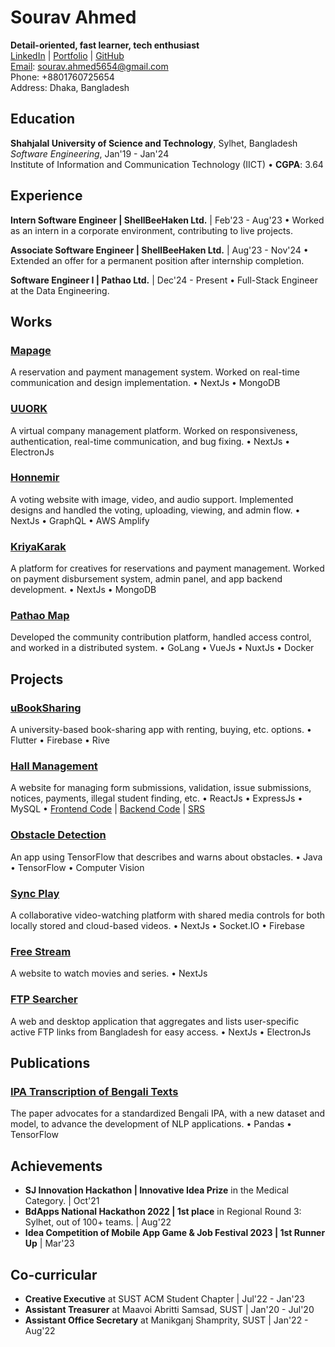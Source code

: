 # Sourav Ahmed

**Detail-oriented, fast learner, tech enthusiast**  
[LinkedIn](https://www.linkedin.com/in/sourav-ahmed/) | [Portfolio](https://sourav9063.github.io/) | [GitHub](https://github.com/Sourav9063)  
[Email](mailto:sourav.ahmed5654@gmail.com): sourav.ahmed5654@gmail.com  
Phone: +8801760725654  
Address: Dhaka, Bangladesh

## Education

**Shahjalal University of Science and Technology**, Sylhet, Bangladesh  
_Software Engineering_, Jan'19 - Jan'24  
Institute of Information and Communication Technology (IICT) • **CGPA**: 3.64

## Experience

**Intern Software Engineer | ShellBeeHaken Ltd.** | Feb'23 - Aug'23
• Worked as an intern in a corporate environment, contributing to live projects.

**Associate Software Engineer | ShellBeeHaken Ltd.** | Aug'23 - Nov'24
• Extended an offer for a permanent position after internship completion.

**Software Engineer I | Pathao Ltd.** | Dec'24 - Present
• Full-Stack Engineer at the Data Engineering.

## Works


### [Mapage](https://mapage.net/stylist/landing-page)
A reservation and payment management system. Worked on real-time communication and design implementation.
• NextJs • MongoDB

### [UUORK](https://shellbeehaken.com/portfolio/8)
A virtual company management platform. Worked on responsiveness, authentication, real-time communication, and bug fixing.
• NextJs • ElectronJs

### [Honnemir](https://shellbeehaken.com/portfolio/6)
A voting website with image, video, and audio support. Implemented designs and handled the voting, uploading, viewing, and admin flow.
• NextJs • GraphQL • AWS Amplify

### [KriyaKarak](https://kriyakarak.com/)
A platform for creatives for reservations and payment management. Worked on payment disbursement system, admin panel, and app backend development.
• NextJs • MongoDB

### [Pathao Map](https://maps.pathao.io/)
Developed the community contribution platform, handled access control, and worked in a distributed system.
• GoLang • VueJs • NuxtJs • Docker

## Projects


### [uBookSharing](https://github.com/Sourav9063/uBookSharing)
A university-based book-sharing app with renting, buying, etc. options.
• Flutter • Firebase • Rive

### [Hall Management](https://sourav9063.github.io/hall_management_rf/)
A website for managing form submissions, validation, issue submissions, notices, payments, illegal student finding, etc.
• ReactJs • ExpressJs • MySQL
• [Frontend Code](https://github.com/Sourav9063/hall_management_rf) | [Backend Code](https://github.com/Sourav9063/Backend_hall_management) | [SRS](https://docs.google.com/document/d/1Sy9VO97rWJrOYCMgWRGJz4H2q3vJPSVCpLRm5AUOsO8/edit?usp=sharing)

### [Obstacle Detection](https://github.com/Sourav9063/obstacles_detection)
An app using TensorFlow that describes and warns about obstacles.
• Java • TensorFlow • Computer Vision

### [Sync Play](https://github.com/Sourav9063/watchtogether)
A collaborative video-watching platform with shared media controls for both locally stored and cloud-based videos.
• NextJs • Socket.IO • Firebase

### [Free Stream](https://syncplay.vercel.app/free-stream)
A website to watch movies and series.
• NextJs

### [FTP Searcher](https://searchftp.vercel.app/)
A web and desktop application that aggregates and lists user-specific active FTP links from Bangladesh for easy access.
• NextJs • ElectronJs

## Publications


### [IPA Transcription of Bengali Texts](https://arxiv.org/abs/2403.20084)
The paper advocates for a standardized Bengali IPA, with a new dataset and model, to advance the development of NLP applications.
• Pandas • TensorFlow

## Achievements

- **SJ Innovation Hackathon | Innovative Idea Prize** in the Medical Category. | Oct'21
- **BdApps National Hackathon 2022 | 1st place** in Regional Round 3: Sylhet, out of 100+ teams. | Aug'22
- **Idea Competition of Mobile App Game & Job Festival 2023 | 1st Runner Up** | Mar'23

## Co-curricular

- **Creative Executive** at SUST ACM Student Chapter | Jul'22 - Jan'23
- **Assistant Treasurer** at Maavoi Abritti Samsad, SUST | Jan'20 - Jul'20
- **Assistant Office Secretary** at Manikganj Shamprity, SUST | Jan'22 - Aug'22
